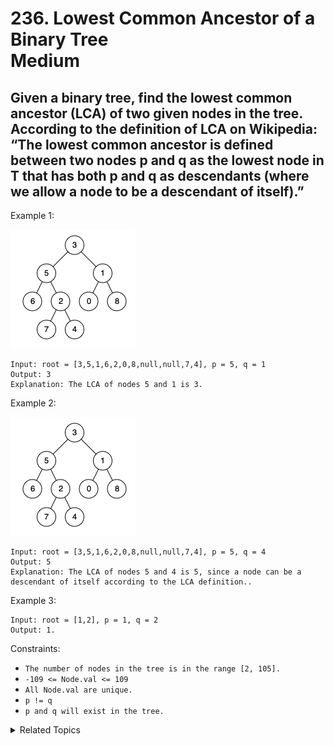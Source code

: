# 236. Lowest Common Ancestor of a Binary Tree<br> Medium

## Given a binary tree, find the lowest common ancestor (LCA) of two given nodes in the tree. According to the definition of LCA on Wikipedia: “The lowest common ancestor is defined between two nodes p and q as the lowest node in T that has both p and q as descendants (where we allow a node to be a descendant of itself).”


Example 1:

<img src="assets/1.png">

```
Input: root = [3,5,1,6,2,0,8,null,null,7,4], p = 5, q = 1
Output: 3
Explanation: The LCA of nodes 5 and 1 is 3.
```

Example 2:

<img src="assets/2.png">

```
Input: root = [3,5,1,6,2,0,8,null,null,7,4], p = 5, q = 4
Output: 5
Explanation: The LCA of nodes 5 and 4 is 5, since a node can be a descendant of itself according to the LCA definition..
```

Example 3:

```
Input: root = [1,2], p = 1, q = 2
Output: 1.
```

Constraints:

- `The number of nodes in the tree is in the range [2, 105].`
- `-109 <= Node.val <= 109`
- `All Node.val are unique.`
- `p != q`
- `p and q will exist in the tree.`

<details>

<summary> Related Topics </summary>

-   `Tree`

</details>
